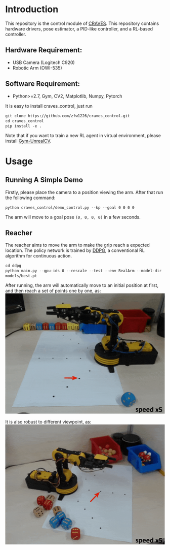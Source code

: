 # Introduction

This repository is the control module of [CRAVES](http://craves.ai/). 
This repository contains hardware drivers, pose estimator, a PID-like controller, and a RL-based controller.  

## Hardware Requirement:

- USB Camera (Logitech C920)
- Robotic Arm (OWI-535)

## Software Requirement:

- Python>=2.7, Gym, CV2, Matplotlib, Numpy, Pytorch

It is easy to install craves_control, just run
```buildoutcfg
git clone https://github.com/zfw1226/craves_control.git
cd craves_control
pip install -e . 
```

Note that if you want to train a new RL agent in virtual environment, please install [Gym-UnrealCV](https://github.com/zfw1226/gym-unrealcv).

# Usage

## Running A Simple Demo
Firstly, please place the camera to a position viewing the arm.
After that run the following command:
```
python craves_control/demo_control.py --kp --goal 0 0 0 0
```
The arm will move to a goal pose ``(0, 0, 0, 0)`` in a few seconds.

## Reacher
The reacher aims to move the arm to make the grip reach a expected location. 
The policy network is trained by [DDPG](https://arxiv.org/abs/1509.02971), a conventional RL algorithm for continuous action.

```
cd ddpg
python main.py --gpu-ids 0 --rescale --test --env RealArm --model-dir models/best.pt 
```
After running, the arm will automatically move to an initial position at first, 
and then reach a set of points one by one, as:
![reach1](./figs/reach1.gif)

It is also robust to different viewpoint, as:
![reach2](./figs/reach2.gif)
